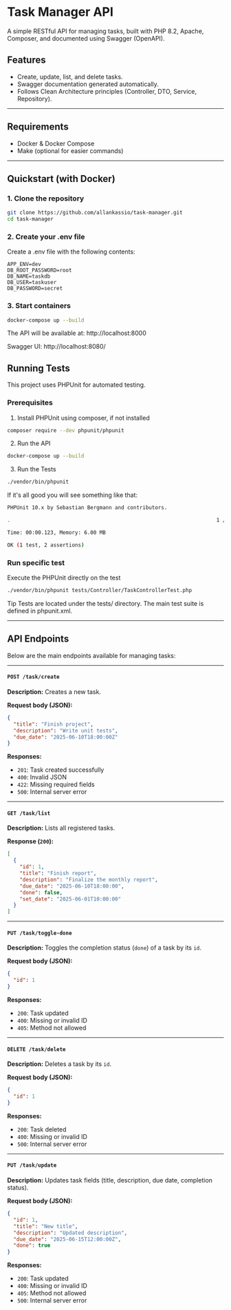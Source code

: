 # Task Manager API

A simple RESTful API for managing tasks, built with PHP 8.2, Apache, Composer, and documented using Swagger (OpenAPI).

## Features

- Create, update, list, and delete tasks.
- Swagger documentation generated automatically.
- Follows Clean Architecture principles (Controller, DTO, Service, Repository).

---

## Requirements

- Docker & Docker Compose
- Make (optional for easier commands)

---

## Quickstart (with Docker)

### 1. Clone the repository

```bash
git clone https://github.com/allankassio/task-manager.git
cd task-manager
```

### 2. Create your .env file
Create a .env file with the following contents:

```
APP_ENV=dev
DB_ROOT_PASSWORD=root
DB_NAME=taskdb
DB_USER=taskuser
DB_PASSWORD=secret
```

### 3. Start containers
```bash
docker-compose up --build
```

The API will be available at: http://localhost:8000

Swagger UI: http://localhost:8080/


## Running Tests
This project uses PHPUnit for automated testing.

### Prerequisites

1. Install PHPUnit using composer, if not installed

```bash
composer require --dev phpunit/phpunit
```

2. Run the API
```bash
docker-compose up --build
```

3. Run the Tests
```bash
./vendor/bin/phpunit
```

If it's all good you will see something like that:
```bash
PHPUnit 10.x by Sebastian Bergmann and contributors.

.                                                                   1 / 1 (100%)

Time: 00:00.123, Memory: 6.00 MB

OK (1 test, 2 assertions)
```

### Run specific test

Execute the PHPUnit directly on the test
```bash
./vendor/bin/phpunit tests/Controller/TaskControllerTest.php
```


Tip
Tests are located under the tests/ directory. The main test suite is defined in phpunit.xml.



---

## API Endpoints

Below are the main endpoints available for managing tasks:

---

#### `POST /task/create`
**Description:** Creates a new task.

**Request body (JSON):**
```json
{
  "title": "Finish project",
  "description": "Write unit tests",
  "due_date": "2025-06-10T18:00:00Z"
}
```

**Responses:**
- `201`: Task created successfully
- `400`: Invalid JSON
- `422`: Missing required fields
- `500`: Internal server error

---

#### `GET /task/list`
**Description:** Lists all registered tasks.

**Response (`200`):**
```json
[
  {
    "id": 1,
    "title": "Finish report",
    "description": "Finalize the monthly report",
    "due_date": "2025-06-10T18:00:00",
    "done": false,
    "set_date": "2025-06-01T10:00:00"
  }
]
```

---

#### `PUT /task/toggle-done`
**Description:** Toggles the completion status (`done`) of a task by its `id`.

**Request body (JSON):**
```json
{
  "id": 1
}
```

**Responses:**
- `200`: Task updated
- `400`: Missing or invalid ID
- `405`: Method not allowed

---

#### `DELETE /task/delete`
**Description:** Deletes a task by its `id`.

**Request body (JSON):**
```json
{
  "id": 1
}
```

**Responses:**
- `200`: Task deleted
- `400`: Missing or invalid ID
- `500`: Internal server error

---

#### `PUT /task/update`
**Description:** Updates task fields (title, description, due date, completion status).

**Request body (JSON):**
```json
{
  "id": 1,
  "title": "New title",
  "description": "Updated description",
  "due_date": "2025-06-15T12:00:00Z",
  "done": true
}
```

**Responses:**
- `200`: Task updated
- `400`: Missing or invalid ID
- `405`: Method not allowed
- `500`: Internal server error  
